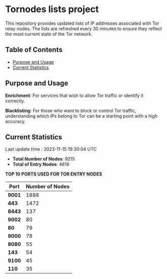 # Tornodes lists project

This repository provides updated lists of IP addresses associated with Tor relay nodes. The lists are refreshed every 30 minutes to ensure they reflect the most current state of the Tor network.

## Table of Contents

- [Purpose and Usage](#purpose-and-usage)
- [Current Statistics](#current-statistics)


## Purpose and Usage

**Enrichment**: For services that wish to allow Tor traffic or identify it correctly.

**Blacklisting**: For those who want to block or control Tor traffic, understanding which IPs belong to Tor can be a starting point with a high accuracy.

## Current Statistics

Last update time : 2023-11-15 19:30:04 UTC

- **Total Number of Nodes**: 9215
- **Total of Entry Nodes**: 4616

**TOP 10 PORTS USED FOR TOR ENTRY NODES**

| **Port** | **Number of Nodes** |
|------|-----------------|
| **9001**   | 1888  |
| **443**   | 1472  |
| **8443**   | 137  |
| **9002**   | 80  |
| **80**   | 79  |
| **9000**   | 78  |
| **8080**   | 55  |
| **143**   | 54  |
| **9100**   | 45  |
| **110**   | 35  |

